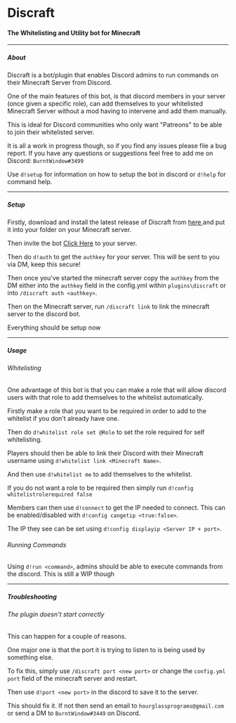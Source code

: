 <h1>Discraft</h1>
<h4>The Whitelisting and Utility bot for Minecraft</h4>
<hr>
<h5>About</h5>
Discraft is a bot/plugin that enables Discord admins to run commands on their Minecraft Server from Discord.

One of the main features of this bot, is that discord members in your server (once given a specific role), can add themselves to your whitelisted Minecraft Server without a mod having to intervene and add them manually.

This is ideal for Discord communities who only want "Patreons" to be able to join their whitelisted server.

It is all a work in progress though, so if you find any issues please file a bug report. If you have any questions or suggestions feel free to add me on Discord: `BurntWindow#3499`

Use `d!setup` for information on how to setup the bot in discord or `d!help` for command help.

<hr>
<h5>Setup</h5>
 Firstly, download and install the latest release of Discraft from <a href="https://www.spigotmc.org/resources/discraft-plugin.79481/history" class="link"> here </a> and put it into your folder on your Minecraft server.

Then invite the bot <a href="https://discord.com/oauth2/authorize?client_id=714564857822969868&scope=bot&permissions=150528">Click Here</a> to your server.

Then do `d!auth` to get the `authkey` for your server. This will be sent to you via DM, keep this secure!

Then once you've started the minecraft server copy the `authkey` from the DM either into the `authkey` field in the config.yml within `plugins\discraft` or into `/discraft auth <authkey>`.

Then on the Minecraft server, run `/discraft link` to link the minecraft server to the discord bot.

Everything should be setup now

<hr>
<h5>Usage</h5>
<h6>Whitelisting</h6>
One advantage of this bot is that you can make a role that will allow discord users with that role to add themselves to the whitelist automatically.

Firstly make a role that you want to be required in order to add to the whitelist if you don't already have one.

Then do `d!whitelist role set @Role` to set the role required for self whitelisting.

Players should then be able to link their Discord with their Minecraft username using `d!whitelist link <Minecraft Name>`.

And then use `d!whitelist me` to add themselves to the whitelist.

If you do not want a role to be required then simply run `d!config whitelistrolerequired false`

Members can then use `d!connect` to get the IP needed to connect. This can be enabled/disabled with `d!config cangetip <true:false>`.

The IP they see can be set using `d!config displayip <Server IP + port>`.

<h6>Running Commands</h6>

Using `d!run <command>`, admins should be able to execute commands from the discord. This is still a WIP though

<hr>
<h5>Troubleshooting</h5>
<h6>The plugin doesn't start correctly</h6>
This can happen for a couple of reasons.

One major one is that the port it is trying to listen to is being used by something else.

To fix this, simply use `/discraft port <new port>` or change the `config.yml` `port` field of the minecraft server and restart.

Then use `d!port <new port>` in the discord to save it to the server.

This should fix it. If not then send an email to `hourglassprograms@gmail.com` or send a DM to `BurntWindow#3449` on Discord.

